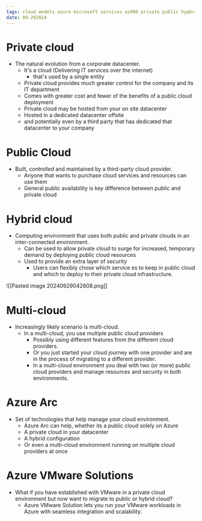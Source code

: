```yaml
---
tags: cloud models azure microsoft services az900 private public hypbrid
date: 09-292024
---
```


# Private cloud

- The natural evolution from a corporate datacenter.
	- It's a cloud (Delivering IT services over the internet)
		- that's used by a single entity
	- Private cloud provides much greater control for the company and its IT department
	- Comes with greater cost and fewer of the benefits of a public cloud deployment
	- Private cloud may be hosted from your on site datacenter
	- Hosted in a dedicated datacenter offsite
	- and potentially even by a third party that has dedicated that datacenter to your company

# Public Cloud
- Built, controlled and maintained by a third-party cloud provider.
	- Anyone that wants to purchase cloud services and resources can use them
	- General public availability is key difference between public and private cloud

# Hybrid cloud

- Computing environment that uses both public and private clouds in an inter-connected environment.
	- Can be used to allow private cloud to surge for increased, temporary demand by deploying public cloud resources
	- Used to provide an extra layer of security
		- Users can flexibly chose which service es to keep in public cloud and which to deploy to their private cloud infrastructure.

![[Pasted image 20240929042608.png]]

# Multi-cloud

- Increasingly likely scenario is multi-cloud.
	- In a multi-cloud, you use multiple public cloud providers
		- Possibly using different features from the different cloud providers.
		- Or you just started your cloud journey with one provider and are in the process of migrating to a different provider.
		- In a multi-cloud environment you deal with two (or more) public cloud providers and manage resources and security in both environments.

# Azure Arc

- Set of technologies that help manage your cloud environment.
	- Azure Arc can help, whether its a public cloud solely on Azure
	- A private cloud in your datacenter
	- A hybrid configuration
	- Or even a multi-cloud environment running on multiple cloud providers at once

# Azure VMware Solutions

- What if you have established with VMware in a private cloud environment but now want to migrate to public or hybrid cloud?
	- Azure VMware Solution lets you run your VMware workloads in Azure with seamless integration and scalability.